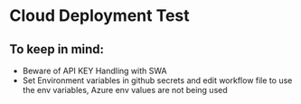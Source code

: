 # Cloud Deployment Test
## To keep in mind:
- Beware of API KEY Handling with SWA
- Set Environment variables in github secrets and edit workflow file to use the env variables, Azure env values are not being used

